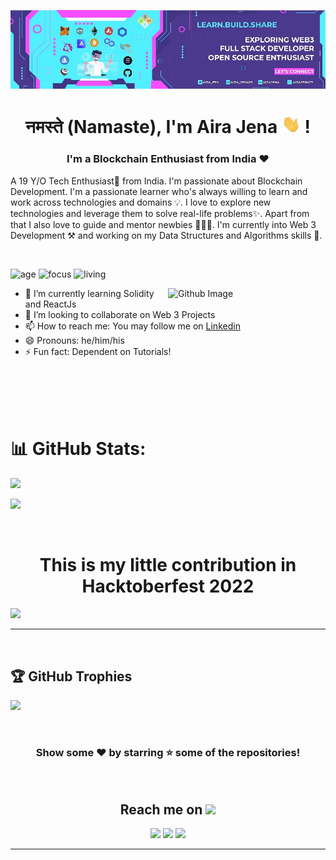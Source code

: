 <div align="center">

![](images/header_.jpeg)
</div>

<h1 align="center"> नमस्ते (Namaste), I'm Aira Jena <img src="https://raw.githubusercontent.com/ABSphreak/ABSphreak/master/gifs/Hi.gif" width="30px"> !</h1>

<h3 align="center">I'm a Blockchain Enthusiast from India ❤</h3>
  
A 19 Y/O Tech Enthusiast🎯 from India. I'm passionate about Blockchain Development. I'm a passionate learner who's always willing to learn and work across technologies and domains 💡. I love to explore new technologies and leverage them to solve real-life problems✨. Apart from that I also love to guide and mentor newbies 👨🏻‍💻. I'm currently into Web 3 Development ⚒️ and working on my Data Structures and Algorithms skills 🚀.

<br >


![age](https://img.shields.io/badge/age-20-cyan)
![focus](https://img.shields.io/badge/focus-Blockchain-cyan)
![living](https://img.shields.io/badge/living-Bhubaneshwar-cyan)

<img width="50%" align="right" alt="Github Image" src="https://raw.githubusercontent.com/onimur/.github/master/.resources/git-header.svg" />

- 🌱 I’m currently learning Solidity and ReactJs
- 👯 I’m looking to collaborate on Web 3 Projects
- 📫 How to reach me: You may follow me on [Linkedin](https://www.linkedin.com/in/aira-jena/) 
- 😄 Pronouns: he/him/his
- ⚡ Fun fact: Dependent on Tutorials! 
<br />
<br />

<div align="center">

</div>

<br >

<br>

# 📊 GitHub Stats:
![](https://github-readme-stats.vercel.app/api?username=0xaira&theme=jolly&hide_border=false&include_all_commits=false&count_private=false)<br/>

![](https://github-readme-stats.vercel.app/api/top-langs/?username=0xaira&theme=jolly&hide_border=false&include_all_commits=false&count_private=false&layout=compact)

<br>

<h1 align="center">This is my little contribution in Hacktoberfest 2022</h1>

<a href="https://holopin.io/@airajena"><img src="https://holopin.me/airajena"></a>

---

<br>


## 🏆 GitHub Trophies
![](https://github-profile-trophy.vercel.app/?username=0xaira&theme=radical&no-frame=false&no-bg=true&margin-w=4)

<br>


<div align="center">

### Show some ❤️ by starring ⭐ some of the repositories!
 
 <br/>

<h2 align="center">Reach me on <img src="https://media0.giphy.com/media/jqNPzdTTxQfOgOqpO4/source.gif" width="50"></h2>

[<img src="https://img.shields.io/badge/linkedin-%230077B5.svg?&style=for-the-badge&logo=linkedin&logoColor=white">](https://www.linkedin.com/in/aira-jena/)
[<img src="https://img.shields.io/badge/instagram-%23E4405F.svg?&style=for-the-badge&logo=instagram&logoColor=white">](https://www.instagram.com/0xaira.eth/)
[<img src="https://img.shields.io/badge/twitter-%231877F2.svg?&style=for-the-badge&logo=twitter&logoColor=white">](https://twitter.com/0xAira)


</div>

---

